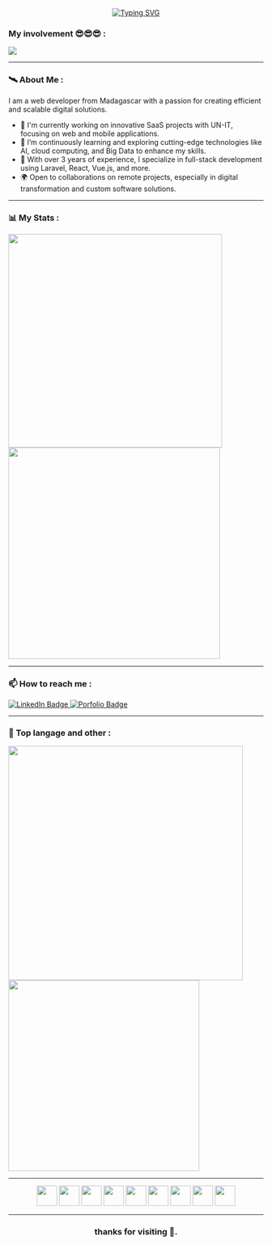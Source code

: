 <div align="center">
  <a href="https://git.io/typing-svg" align="center"><img src="https://readme-typing-svg.demolab.com?font=Fira+Code&pause=1000&width=435&lines=His+name+is+Elyah;Frisco.;I'm+a+passionate+developer;from+Madagascar 🇲🇬." alt="Typing SVG" /></a>
</div>

### My involvement 😎😎😎 :
<div>  
  <img src="https://github-readme-activity-graph.vercel.app/graph?username=elyahfrisco&hide_border=true&theme=tokyo-night"/>
</div>


---

### 🛰️ About Me :
<div>I am a web developer from Madagascar with a passion for creating efficient and scalable digital solutions.</div>
<ul>
  <li>🔭 I'm currently working on innovative SaaS projects with UN-IT, focusing on web and mobile applications.</li>
  <li>🌱 I’m continuously learning and exploring cutting-edge technologies like AI, cloud computing, and Big Data to enhance my skills.</li>
  <li>💼 With over 3 years of experience, I specialize in full-stack development using Laravel, React, Vue.js, and more.</li>
  <li>🌍 Open to collaborations on remote projects, especially in digital transformation and custom software solutions.</li>
</ul>


---

### 📊 My Stats :
<div>
  <img src="https://github-readme-stats-sigma-five.vercel.app/api?username=elyahfrisco&show_icons=true&theme=dark&count_private=true&hide_border=false&include_all_commits=true" width="422px"  alt=""/>
  <img src="https://codewars-stats-ignacio-cuadra.vercel.app/?username=KarimShihio&theme=dark" width="418px"/>
</div>

---
### 📫 How to reach me :
<div>
  <a href="https://mg.linkedin.com/in/elyah-frisco-0661ba205/">
    <img src="https://img.shields.io/badge/LinkedIn-blue?style=for-the-badge&logo=linkedin&logoColor=white" alt="LinkedIn Badge"/>
  </a>
  <a href="">
     <img src="https://img.shields.io/badge/Porfolio-000000?style=for-the-badge&logo=About.me&logoColor=white" alt="Porfolio Badge"/>
  </a>
</div>

---
### 🥇 Top langage and other :
<div>
  <img src="https://streak-stats.demolab.com/?user=elyahfrisco&theme=dark" width="463px"/>
  <img src="https://github-readme-stats-sigma-five.vercel.app/api/top-langs/?username=elyahfrisco&layout=compact&hide_progress=true&theme=dark&count_private=true" width="377px"/>
</div>

---
<div align="center">
  <img src="https://cdn.svgporn.com/logos/php.svg" width="40px"/>
  <img src="https://cdn.svgporn.com/logos/javascript.svg" width="40px"/>
  <img src="https://cdn.svgporn.com/logos/typescript-icon.svg" width="40px" />
  <img src="https://cdn.svgporn.com/logos/react.svg" width="40px" />
  <img src="https://cdn.svgporn.com/logos/bootstrap.svg" width="40px" />
  <img src="https://cdn.svgporn.com/logos/sass.svg" width="40px" />
  <img src="https://cdn.svgporn.com/logos/java.svg" width="40px" />
  <img src="https://cdn.svgporn.com/logos/symfony.svg" width="40px" />
  <img src="https://cdn.svgporn.com/logos/laravel.svg" width="40px" />
</div>

---
<h3 align="center">thanks for visiting 🙂.</h3>
